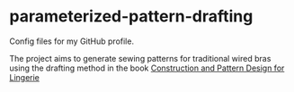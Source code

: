 # parameterized-pattern-drafting
Config files for my GitHub profile.

The project aims to generate sewing patterns for traditional wired bras using the drafting method in the book [Construction and Pattern Design for Lingerie](https://www.amazon.com/Bare-Essentials-Construction-Pattern-Lingerie/dp/1074526236)

